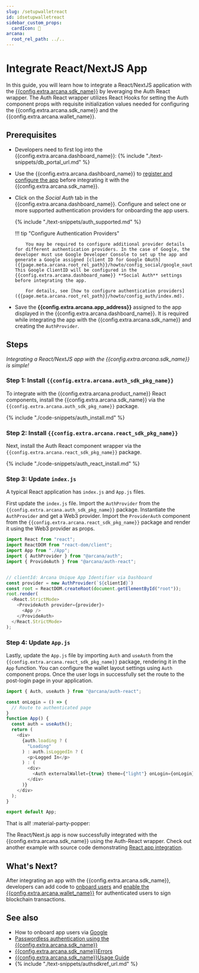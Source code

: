 ```yaml
---
slug: /setupwalletreact
id: idsetupwalletreact
sidebar_custom_props:
  cardIcon: 🔐 
arcana:
  root_rel_path: ../..
---
```


# Integrate React/NextJS App

In this guide, you will learn how to integrate a React/NextJS application with the [{{config.extra.arcana.sdk_name}}]({{page.meta.arcana.root_rel_path}}/concepts/authsdk.md) by leveraging the Auth React wrapper. The Auth React wrapper utilizes React Hooks for setting the Auth component props with requisite initialization values needed for configuring the {{config.extra.arcana.sdk_name}} and the {{config.extra.arcana.wallet_name}}.

## Prerequisites

* Developers need to first log into the {{config.extra.arcana.dashboard_name}}: {% include "./text-snippets/db_portal_url.md" %}

* Use the {{config.extra.arcana.dashboard_name}} to [register and configure the app]({{page.meta.arcana.root_rel_path}}/howto/config_dapp.md) before integrating it with the {{config.extra.arcana.sdk_name}}. 

* Click on the *Social Auth* tab in the {{config.extra.arcana.dashboard_name}}. Configure and select one or more supported authentication providers for onboarding the app users.

    {% include "./text-snippets/auth_supported.md" %}

    !!! tip "Configure Authentication Providers"

          You may be required to configure additional provider details for different authentication providers. In the case of Google, the developer must use Google Developer Console to set up the app and generate a Google assigned [client ID for Google OAuth]({{page.meta.arcana.root_rel_path}}/howto/config_social/google_oauth.md). This Google ClientID will be configured in the {{config.extra.arcana.dashboard_name}} **Social Auth** settings before integrating the app.

          For details, see [how to configure authentication providers]({{page.meta.arcana.root_rel_path}}/howto/config_auth/index.md).

* Save the **{{config.extra.arcana.app_address}}** assigned to the app displayed in the {{config.extra.arcana.dashboard_name}}. It is required while integrating the app with the {{config.extra.arcana.sdk_name}} and creating the `AuthProvider`. 

## Steps

*Integrating a React/NextJS app with the {{config.extra.arcana.sdk_name}} is simple!*

### Step 1: Install `{{config.extra.arcana.auth_sdk_pkg_name}}`

To integrate with the {{config.extra.arcana.product_name}} React components, install the {{config.extra.arcana.sdk_name}} via the `{{config.extra.arcana.auth_sdk_pkg_name}}` package.

{% include "./code-snippets/auth_install.md" %}

### Step 2: Install `{{config.extra.arcana.react_sdk_pkg_name}}`

Next, install the Auth React component wrapper via the `{{config.extra.arcana.react_sdk_pkg_name}}` package. 

{% include "./code-snippets/auth_react_install.md" %}

### Step 3: Update `index.js`

A typical React application has `index.js` and `App.js` files. 

First update the `index.js` file. Import the `AuthProvider` from the `{{config.extra.arcana.auth_sdk_pkg_name}}` package. Instantiate the `AuthProvider` and get a Web3 provider. Import the `ProviderAuth` component from the `{{config.extra.arcana.react_sdk_pkg_name}}` package and render it using the Web3 provider as props.

```js title="index.js"
import React from "react";
import ReactDOM from "react-dom/client";
import App from "./App";
import { AuthProvider } from "@arcana/auth";
import { ProvideAuth } from "@arcana/auth-react";


// clientId: Arcana Unique App Identifier via Dashboard
const provider = new AuthProvider(`${clientId}`)
const root = ReactDOM.createRoot(document.getElementById("root"));
root.render(
  <React.StrictMode>
    <ProvideAuth provider={provider}>
      <App />
    </ProvideAuth>
  </React.StrictMode>
);
```

### Step 4: Update `App.js`

Lastly, update the `App.js` file by importing `Auth` and `useAuth` from the `{{config.extra.arcana.react_sdk_pkg_name}}` package, rendering it in the `App` function. You can configure the wallet layout settings using `Auth` component props. Once the user logs in successfully set the route to the post-login page in your application.

```js title="App.js"
import { Auth, useAuth } from "@arcana/auth-react";

const onLogin = () => {
  // Route to authenticated page
}
function App() {
  const auth = useAuth();
  return (
    <div>
      {auth.loading ? (
        "Loading"
      ) : auth.isLoggedIn ? (
        <p>Logged In</p>
      ) : (
        <div>
          <Auth externalWallet={true} theme={"light"} onLogin={onLogin}/>
        </div>
      )}
    </div>
  );
}

export default App;
```

That is all! :material-party-popper:

The React/Next.js app is now successfully integrated with the {{config.extra.arcana.sdk_name}} using the Auth-React wrapper. Check out another example with source code demonstrating [React app integration]({{page.meta.arcana.root_rel_path}}/tutorials/code_samples/react_code_sample.md).

## What's Next?

After integrating an app with the {{config.extra.arcana.sdk_name}}, developers can add code to [onboard users]({{page.meta.arcana.root_rel_path}}/howto/onboard_users/index.md) and [enable the {{config.extra.arcana.wallet_name}}]({{page.meta.arcana.root_rel_path}}/howto/arcana_wallet/index.md) for authenticated users to sign blockchain transactions.

## See also

* How to onboard app users via [Google]({{page.meta.arcana.root_rel_path}}/howto/onboard_users/build_social/wallet_google_oauth.md)
* [Passwordless authentication using the {{config.extra.arcana.sdk_name}}]({{page.meta.arcana.root_rel_path}}/howto/onboard_users/wallet_pwdless_login.md)
* [{{config.extra.arcana.sdk_name}}Errors]({{page.meta.arcana.root_rel_path}}/walletsdk/wallet_err.md)
* [{{config.extra.arcana.sdk_name}}Usage Guide]({{page.meta.arcana.root_rel_path}}/walletsdk/wallet_usage.md)
* {% include "./text-snippets/authsdkref_url.md" %}
